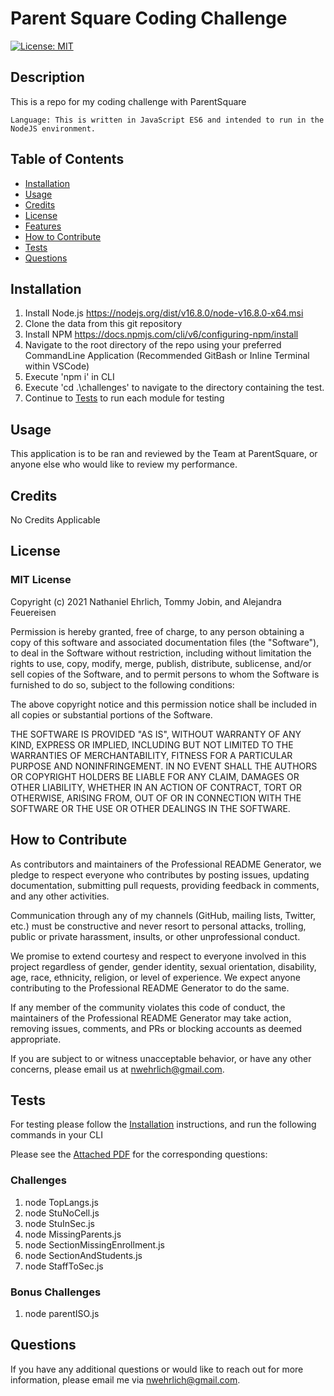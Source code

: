 # Parent Square Coding Challenge
  [![License: MIT](https://img.shields.io/badge/License-MIT-yellow.svg)](https://opensource.org/licenses/MIT)

  ## Description
  This is a repo for my coding challenge with ParentSquare

    Language: This is written in JavaScript ES6 and intended to run in the NodeJS environment.

  ## Table of Contents 
  - [Installation](#installation)
  - [Usage](#usage)
  - [Credits](#credits)
  - [License](#license)
  - [Features](#features)
  - [How to Contribute](#how-to-contribute)
  - [Tests](#tests)
  - [Questions](#questions)

  ## Installation
  1. Install Node.js https://nodejs.org/dist/v16.8.0/node-v16.8.0-x64.msi 
  2. Clone the data from this git repository 
  3. Install NPM https://docs.npmjs.com/cli/v6/configuring-npm/install 
  4. Navigate to the root directory of the repo using your preferred CommandLine Application (Recommended GitBash or Inline Terminal within VSCode)
  5. Execute 'npm i' in CLI
  6. Execute 'cd .\challenges\' to navigate to the directory containing the test.
  7. Continue to [Tests](#tests) to run each module for testing
  
  ## Usage
  This application is to be ran and reviewed by the Team at ParentSquare, or anyone else who would like to review my performance.
            
  ## Credits
  No Credits Applicable

  ## License
  ### MIT License

  Copyright (c) 2021 Nathaniel Ehrlich, Tommy Jobin, and Alejandra Feuereisen

Permission is hereby granted, free of charge, to any person obtaining a copy of this software and associated documentation files (the "Software"), to deal in the Software without restriction, including without limitation the rights to use, copy, modify, merge, publish, distribute, sublicense, and/or sell copies of the Software, and to permit persons to whom the Software is furnished to do so, subject to the following conditions:
      
The above copyright notice and this permission notice shall be included in all copies or substantial portions of the Software.
      
THE SOFTWARE IS PROVIDED "AS IS", WITHOUT WARRANTY OF ANY KIND, EXPRESS OR IMPLIED, INCLUDING BUT NOT LIMITED TO THE WARRANTIES OF MERCHANTABILITY, FITNESS FOR A PARTICULAR PURPOSE AND NONINFRINGEMENT. IN NO EVENT SHALL THE AUTHORS OR COPYRIGHT HOLDERS BE LIABLE FOR ANY CLAIM, DAMAGES OR OTHER LIABILITY, WHETHER IN AN ACTION OF CONTRACT, TORT OR OTHERWISE, ARISING FROM, OUT OF OR IN CONNECTION WITH THE SOFTWARE OR THE USE OR OTHER DEALINGS IN THE SOFTWARE.

  ## How to Contribute
  
As contributors and maintainers of the Professional README Generator, we pledge to respect everyone who contributes by posting issues, updating documentation, submitting pull requests, providing feedback in comments, and any other activities.

Communication through any of my channels (GitHub, mailing lists, Twitter, etc.) must be constructive and never resort to personal attacks, trolling, public or private harassment, insults, or other unprofessional conduct.
      
We promise to extend courtesy and respect to everyone involved in this project regardless of gender, gender identity, sexual orientation, disability, age, race, ethnicity, religion, or level of experience. We expect anyone contributing to the Professional README Generator to do the same.
      
If any member of the community violates this code of conduct, the maintainers of the Professional README Generator may take action, removing issues, comments, and PRs or blocking accounts as deemed appropriate.
      
If you are subject to or witness unacceptable behavior, or have any other concerns, please email us at [nwehrlich@gmail.com](mailto:nwehrlich@gmail.com?subject=[Contribution]).

  ## Tests
  For testing please follow the [Installation](#installation) instructions, and run the following commands in your CLI

  Please see the [Attached PDF](https://github.com/TechnoPrep/ParentSquareCodingChallenge/blob/main/TechnicalAssessmentProject_v1.pdf) for the corresponding questions:

  ### Challenges
  1. node TopLangs.js
  2. node StuNoCell.js
  3. node StuInSec.js
  4. node MissingParents.js
  5. node SectionMissingEnrollment.js
  6. node SectionAndStudents.js
  7. node StaffToSec.js

  ### Bonus Challenges
  1. node parentISO.js
  

  ## Questions
  If you have any additional questions or would like to reach out for more information, please email me via [nwehrlich@gmail.com](mailto:nwehrlich@gmail.com?subject=[GitHub]).
